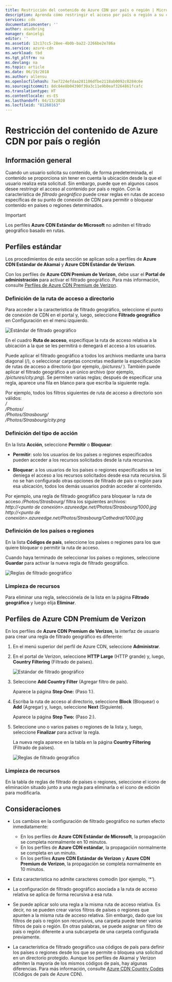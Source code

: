 ```yaml
---
title: Restricción del contenido de Azure CDN por país o región | Microsoft Docs
description: Aprenda cómo restringir el acceso por país o región a su contenido de Azure CDN mediante la característica de filtrado geográfico.
services: cdn
documentationcenter: ''
author: asudbring
manager: danielgi
editor: ''
ms.assetid: 12c17cc5-28ee-4b0b-ba22-2266be2e786a
ms.service: azure-cdn
ms.workload: tbd
ms.tgt_pltfrm: na
ms.devlang: na
ms.topic: article
ms.date: 06/19/2018
ms.author: allensu
ms.openlocfilehash: 7ae7224efdaa281106dfbe2118ab0092c8284c6e
ms.sourcegitcommit: 8dc84e8b04390f39a3c11e9b0eaf3264861fcafc
ms.translationtype: HT
ms.contentlocale: es-ES
ms.lasthandoff: 04/13/2020
ms.locfileid: "81260163"
---
```

# <a name="restrict-azure-cdn-content-by-countryregion"></a>Restricción del contenido de Azure CDN por país o región

## <a name="overview"></a>Información general
Cuando un usuario solicita su contenido, de forma predeterminada, el contenido se proporciona sin tener en cuenta la ubicación desde la que el usuario realiza esta solicitud. Sin embargo, puede que en algunos casos desee restringir el acceso al contenido por país o región. Con la característica de *filtrado geográfico* puede crear reglas en rutas de acceso específicas de su punto de conexión de CDN para permitir o bloquear contenido en países o regiones determinados.

> [!IMPORTANT]
> Los perfiles **Azure CDN Estándar de Microsoft** no admiten el filtrado geográfico basado en rutas.
> 

## <a name="standard-profiles"></a>Perfiles estándar
Los procedimientos de esta sección se aplican solo a perfiles de **Azure CDN Estándar de Akamai** y **Azure CDN Estándar de Verizon**. 

Con los perfiles de **Azure CDN Premium de Verizon**, debe usar el **Portal de administración** para activar el filtrado geográfico. Para más información, consulte [Perfiles de Azure CDN Premium de Verizon](#azure-cdn-premium-from-verizon-profiles).

### <a name="define-the-directory-path"></a>Definición de la ruta de acceso a directorio
Para acceder a la característica de filtrado geográfico, seleccione el punto de conexión de CDN en el portal y, luego, seleccione **Filtrado geográfico** en Configuración en el menú izquierdo. 

![Estándar de filtrado geográfico](./media/cdn-filtering/cdn-geo-filtering-standard.png)

En el cuadro **Ruta de acceso**, especifique la ruta de acceso relativa a la ubicación a la que se les permitirá o denegará el acceso a los usuarios. 

Puede aplicar el filtrado geográfico a todos los archivos mediante una barra diagonal (/), o seleccionar carpetas concretas mediante la especificación de rutas de acceso a directorio (por ejemplo, */pictures/* ). También puede aplicar el filtrado geográfico a un único archivo (por ejemplo, */pictures/city.png*). Se permiten varias reglas; después de especificar una regla, aparece una fila en blanco para que escriba la siguiente regla.

Por ejemplo, todos los filtros siguientes de ruta de acceso a directorio son válidos:   
*/*                                 
*/Photos/*      
*/Photos/Strasbourg/*      
*/Photos/Strasbourg/city.png*

### <a name="define-the-type-of-action"></a>Definición del tipo de acción

En la lista **Acción**, seleccione **Permitir** o **Bloquear**: 

- **Permitir**: solo los usuarios de los países o regiones especificados pueden acceder a los recursos solicitados desde la ruta recursiva.

- **Bloquear**: a los usuarios de los países o regiones especificados se les deniega el acceso a los recursos solicitados desde esa ruta recursiva. Si no se han configurado otras opciones de filtrado de país o región para esa ubicación, todos los demás usuarios podrán acceder al contenido.

Por ejemplo, una regla de filtrado geográfico para bloquear la ruta de acceso */Photos/Strasbourg/* filtra los siguientes archivos:     
*http:\//\<punto de conexión>.azureedge.net/Photos/Strasbourg/1000.jpg*
*http:\//\<punto de conexión>.azureedge.net/Photos/Strasbourg/Cathedral/1000.jpg*

### <a name="define-the-countriesregions"></a>Definición de los países o regiones
En la lista **Códigos de país**, seleccione los países o regiones para los que quiere bloquear o permitir la ruta de acceso. 

Cuando haya terminado de seleccionar los países o regiones, seleccione **Guardar** para activar la nueva regla de filtrado geográfico. 

![Reglas de filtrado geográfico](./media/cdn-filtering/cdn-geo-filtering-rules.png)

### <a name="clean-up-resources"></a>Limpieza de recursos
Para eliminar una regla, selecciónela de la lista en la página **Filtrado geográfico** y luego elija **Eliminar**.

## <a name="azure-cdn-premium-from-verizon-profiles"></a>Perfiles de Azure CDN Premium de Verizon
En los perfiles de **Azure CDN Premium de Verizon**, la interfaz de usuario para crear una regla de filtrado geográfico es diferente:

1. En el menú superior del perfil de Azure CDN, seleccione **Administrar**.

2. En el portal de Verizon, seleccione **HTTP Large** (HTTP grande) y, luego, **Country Filtering** (Filtrado de países).

    ![Estándar de filtrado geográfico](./media/cdn-filtering/cdn-geo-filtering-premium.png)

3. Seleccione **Add Country Filter** (Agregar filtro de país).

    Aparece la página **Step One:** (Paso 1:).

4. Escriba la ruta de acceso al directorio, seleccione **Block** (Bloquear) o **Add** (Agregar) y, luego, seleccione **Next** (Siguiente).

    Aparece la página **Step Two:** (Paso 2:). 

5. Seleccione uno o varios países o regiones de la lista y, luego, seleccione **Finalizar** para activar la regla. 
    
    La nueva regla aparece en la tabla en la página **Country Filtering** (Filtrado de países).

    ![Reglas de filtrado geográfico](./media/cdn-filtering/cdn-geo-filtering-premium-rules.png)

### <a name="clean-up-resources"></a>Limpieza de recursos
En la tabla de reglas de filtrado de países o regiones, seleccione el icono de eliminación situado junto a una regla para eliminarla o el icono de edición para modificarla.

## <a name="considerations"></a>Consideraciones
* Los cambios en la configuración de filtrado geográfico no surten efecto inmediatamente:
   * En los perfiles de **Azure CDN Estándar de Microsoft**, la propagación se completa normalmente en 10 minutos. 
   * En los perfiles de **Azure CDN estándar**, la propagación normalmente se completa en un minuto. 
   * En los perfiles **Azure CDN Estándar de Verizon** y **Azure CDN Premium de Verizon**, la propagación se completa normalmente en 10 minutos. 
 
* Esta característica no admite caracteres comodín (por ejemplo, ‘*’).

* La configuración de filtrado geográfico asociada a la ruta de acceso relativa se aplica de forma recursiva a esa ruta.

* Se puede aplicar solo una regla a la misma ruta de acceso relativa. Es decir, no se pueden crear varios filtros de países o regiones que apunten a la misma ruta de acceso relativa. Sin embargo, dado que los filtros de país o región son recursivos, una carpeta puede tener varios filtros de país o región. En otras palabras, se puede asignar un filtro de país o región diferente a una subcarpeta de una carpeta configurada previamente.

* La característica de filtrado geográfico usa códigos de país para definir los países o regiones desde los que se permite o bloquea una solicitud en un directorio protegido. Aunque los perfiles de Akamai y Verizon admiten la mayoría de los mismos códigos de país, hay algunas diferencias. Para más información, consulte [Azure CDN Country Codes](/previous-versions/azure/mt761717(v=azure.100)) (Códigos de país de Azure CDN). 

